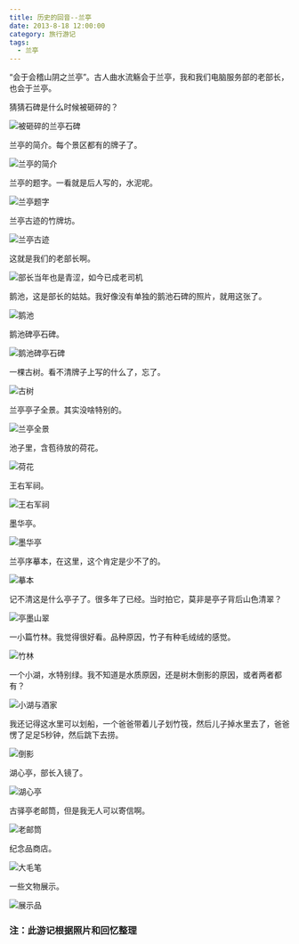 ```yaml
---
title: 历史的回音--兰亭
date: 2013-8-18 12:00:00
category: 旅行游记
tags:
  - 兰亭
---
```


“会于会稽山阴之兰亭”。古人曲水流觞会于兰亭，我和我们电脑服务部的老部长，也会于兰亭。

猜猜石碑是什么时候被砸碎的？

![被砸碎的兰亭石碑](历史的回音--兰亭/1.jpg)


<!--more-->

兰亭的简介。每个景区都有的牌子了。

![兰亭的简介](历史的回音--兰亭/2.jpg)

兰亭的题字。一看就是后人写的，水泥呢。

![兰亭题字](历史的回音--兰亭/3.jpg)

兰亭古迹的竹牌坊。

![兰亭古迹](历史的回音--兰亭/4.jpg)

这就是我们的老部长啊。

![部长当年也是青涩，如今已成老司机](历史的回音--兰亭/5.jpg)

鹅池，这是部长的姑姑。我好像没有单独的鹅池石碑的照片，就用这张了。

![鹅池](历史的回音--兰亭/6.jpg)

鹅池碑亭石碑。

![鹅池碑亭石碑](历史的回音--兰亭/8.jpg)

一棵古树。看不清牌子上写的什么了，忘了。

![古树](历史的回音--兰亭/7.jpg)

兰亭亭子全景。其实没啥特别的。

![兰亭全景](历史的回音--兰亭/9.jpg)

池子里，含苞待放的荷花。

![荷花](历史的回音--兰亭/10.jpg)

王右军祠。

![王右军祠](历史的回音--兰亭/11.jpg)

墨华亭。

![墨华亭](历史的回音--兰亭/12.jpg)

兰亭序摹本，在这里，这个肯定是少不了的。

![摹本](历史的回音--兰亭/13.jpg)

记不清这是什么亭子了。很多年了已经。当时拍它，莫非是亭子背后山色清翠？

![亭墨山翠](历史的回音--兰亭/14.jpg)

一小篇竹林。我觉得很好看。品种原因，竹子有种毛绒绒的感觉。

![竹林](历史的回音--兰亭/15.jpg)

一个小湖，水特别绿。我不知道是水质原因，还是树木倒影的原因，或者两者都有？

![小湖与酒家](历史的回音--兰亭/18.jpg)

我还记得这水里可以划船，一个爸爸带着儿子划竹筏，然后儿子掉水里去了，爸爸愣了足足5秒钟，然后跳下去捞。

![倒影](历史的回音--兰亭/19.jpg)

湖心亭，部长入镜了。

![湖心亭](历史的回音--兰亭/20.jpg)

古驿亭老邮筒，但是我无人可以寄信啊。

![老邮筒](历史的回音--兰亭/21.jpg)

纪念品商店。

![大毛笔](历史的回音--兰亭/22.jpg)

一些文物展示。

![展示品](历史的回音--兰亭/17.jpg)

### 注：此游记根据照片和回忆整理
